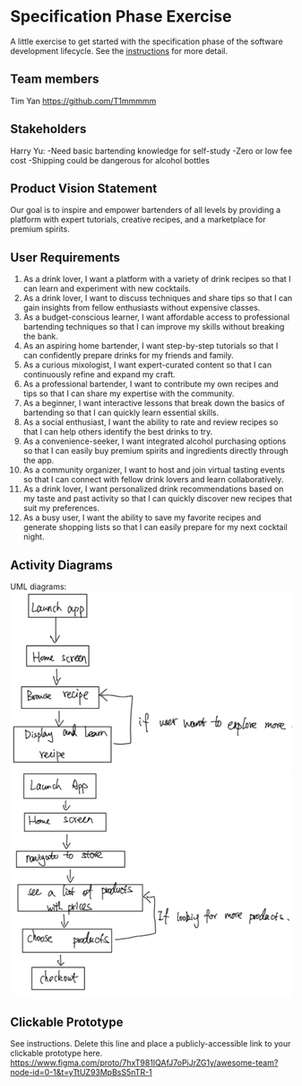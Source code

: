 # Specification Phase Exercise

A little exercise to get started with the specification phase of the software development lifecycle. See the [instructions](instructions.md) for more detail.

## Team members

Tim Yan https://github.com/T1mmmmm

## Stakeholders
Harry Yu:
-Need basic bartending knowledge for self-study
-Zero or low fee cost
-Shipping could be dangerous for alcohol bottles

## Product Vision Statement
Our goal is to inspire and empower bartenders of all levels by providing a platform with expert tutorials, creative recipes, and a marketplace for premium spirits.

## User Requirements
1. As a drink lover, I want a platform with a variety of drink recipes so that I can learn and experiment with new cocktails.
2. As a drink lover, I want to discuss techniques and share tips so that I can gain insights from fellow enthusiasts without expensive classes.
3. As a budget-conscious learner, I want affordable access to professional bartending techniques so that I can improve my skills without breaking the bank.
4. As an aspiring home bartender, I want step-by-step tutorials so that I can confidently prepare drinks for my friends and family.
5. As a curious mixologist, I want expert-curated content so that I can continuously refine and expand my craft.
6. As a professional bartender, I want to contribute my own recipes and tips so that I can share my expertise with the community.
7. As a beginner, I want interactive lessons that break down the basics of bartending so that I can quickly learn essential skills.
8. As a social enthusiast, I want the ability to rate and review recipes so that I can help others identify the best drinks to try.
9. As a convenience-seeker, I want integrated alcohol purchasing options so that I can easily buy premium spirits and ingredients directly through the app.
10. As a community organizer, I want to host and join virtual tasting events so that I can connect with fellow drink lovers and learn collaboratively.
11. As a drink lover, I want personalized drink recommendations based on my taste and past activity so that I can quickly discover new recipes that suit my preferences.
12. As a busy user, I want the ability to save my favorite recipes and generate shopping lists so that I can easily prepare for my next cocktail night.

## Activity Diagrams
UML diagrams:
![As a drink lover, I want a platform with a variety of drink recipes so that I can learn and experiment with new cocktails.](IMG_0514.jpg)
![As a convenience-seeker, I want integrated alcohol purchasing options so that I can easily buy premium spirits and ingredients directly through the app.](IMG_0515.jpg)

## Clickable Prototype

See instructions. Delete this line and place a publicly-accessible link to your clickable prototype here.
https://www.figma.com/proto/7hxT981IQAfJ7oPiJrZG1y/awesome-team?node-id=0-1&t=yTtUZ93MpBsS5nTR-1